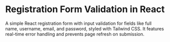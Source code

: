 # Registration Form Validation in React

A simple React registration form with input validation for fields like full name, username, email, and password, styled with Tailwind CSS. It features real-time error handling and prevents page refresh on submission.
